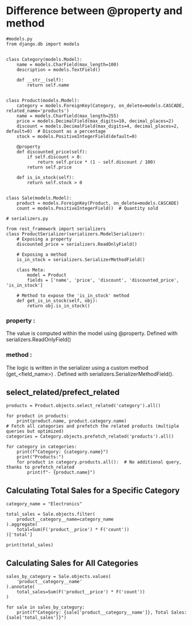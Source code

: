# Difference between @property and method
   

```
#models.py
from django.db import models


class Category(models.Model):
    name = models.CharField(max_length=100)
    description = models.TextField()

    def __str__(self):
        return self.name


class Product(models.Model):
    category = models.ForeignKey(Category, on_delete=models.CASCADE, related_name='products')
    name = models.CharField(max_length=255)
    price = models.DecimalField(max_digits=10, decimal_places=2)
    discount = models.DecimalField(max_digits=4, decimal_places=2, default=0)  # Discount as a percentage
    stock = models.PositiveIntegerField(default=0)

    @property
    def discounted_price(self):
        if self.discount > 0:
            return self.price * (1 - self.discount / 100)
        return self.price

    def is_in_stock(self):
        return self.stock > 0


class Sale(models.Model):
    product = models.ForeignKey(Product, on_delete=models.CASCADE)
    count = models.PositiveIntegerField()  # Quantity sold

# serializers.py

from rest_framework import serializers
class ProductSerializer(serializers.ModelSerializer):
    # Exposing a property
    discounted_price = serializers.ReadOnlyField()
    
    # Exposing a method
    is_in_stock = serializers.SerializerMethodField()

    class Meta:
        model = Product
        fields = ['name', 'price', 'discount', 'discounted_price', 'is_in_stock']

    # Method to expose the 'is_in_stock' method
    def get_is_in_stock(self, obj):
        return obj.is_in_stock()

```

### property :
The value is computed within the model using @property. Defined with serializers.ReadOnlyField()
### method :
The logic is written in the serializer using a custom method (get_<field_name>) . Defined with serializers.SerializerMethodField().

## select_related/prefect_related

```
products = Product.objects.select_related('category').all()

for product in products:
    print(product.name, product.category.name)
# Fetch all categories and prefetch the related products (multiple queries but optimized)
categories = Category.objects.prefetch_related('products').all()

for category in categories:
    print(f"Category: {category.name}")
    print("Products:")
    for product in category.products.all():  # No additional query, thanks to prefetch_related
        print(f"- {product.name}")
```
## Calculating Total Sales for a Specific Category
```
category_name = "Electronics"

total_sales = Sale.objects.filter(
    product__category__name=category_name
).aggregate(
    total=Sum(F('product__price') * F('count'))
)['total']

print(total_sales) 
```
## Calculating Sales for All Categories

```
sales_by_category = Sale.objects.values(
    'product__category__name'
).annotate(
    total_sales=Sum(F('product__price') * F('count'))
)

for sale in sales_by_category:
    print(f"Category: {sale['product__category__name']}, Total Sales: {sale['total_sales']}")

```

